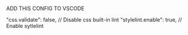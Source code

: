 ADD THIS CONFIG TO VSCODE

"css.validate": false, // Disable css built-in lint
"stylelint.enable": true, // Enable sytlelint
